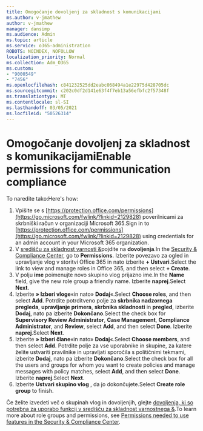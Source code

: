 ```yaml
---
title: Omogočanje dovoljenj za skladnost s komunikacijami
ms.author: v-jmathew
author: v-jmathew
manager: dansimp
ms.audience: Admin
ms.topic: article
ms.service: o365-administration
ROBOTS: NOINDEX, NOFOLLOW
localization_priority: Normal
ms.collection: Adm_O365
ms.custom:
- "9000549"
- "7456"
ms.openlocfilehash: c841232525dd2eabc068494a1e22975d428705dc
ms.sourcegitcommit: c202c0df2d141e63f4f7eb13a56efbfc2f57348f
ms.translationtype: MT
ms.contentlocale: sl-SI
ms.lasthandoff: 03/05/2021
ms.locfileid: "50526314"
---
```

# <a name="enable-permissions-for-communication-compliance"></a><span data-ttu-id="89e7a-102">Omogočanje dovoljenj za skladnost s komunikacijami</span><span class="sxs-lookup"><span data-stu-id="89e7a-102">Enable permissions for communication compliance</span></span>

<span data-ttu-id="89e7a-103">To naredite tako:</span><span class="sxs-lookup"><span data-stu-id="89e7a-103">Here's how:</span></span>

1. <span data-ttu-id="89e7a-104">Vpišite se s [https://protection.office.com/permissions](https://go.microsoft.com/fwlink/?linkid=2129828) poverilnicami za skrbniški račun v organizaciji Microsoft 365.</span><span class="sxs-lookup"><span data-stu-id="89e7a-104">Sign in to [https://protection.office.com/permissions](https://go.microsoft.com/fwlink/?linkid=2129828) using credentials for an admin account in your Microsoft 365 organization.</span></span>
2. <span data-ttu-id="89e7a-105">V [središču za skladnost varnosti &](https://go.microsoft.com/fwlink/?linkid=2101341)pojdite na **dovoljenja**.</span><span class="sxs-lookup"><span data-stu-id="89e7a-105">In the [Security & Compliance Center](https://go.microsoft.com/fwlink/?linkid=2101341), go to **Permissions**.</span></span> <span data-ttu-id="89e7a-106">Izberite povezavo za ogled in upravljanje vlog v storitvi Office 365 in nato izberite **\+ Ustvari**.</span><span class="sxs-lookup"><span data-stu-id="89e7a-106">Select the link to view and manage roles in Office 365, and then select **\+ Create**.</span></span>
3. <span data-ttu-id="89e7a-107">V polju **ime** poimenujte novo skupino vlog prijazno ime.</span><span class="sxs-lookup"><span data-stu-id="89e7a-107">In the **Name** field, give the new role group a friendly name.</span></span> <span data-ttu-id="89e7a-108">Izberite **naprej**.</span><span class="sxs-lookup"><span data-stu-id="89e7a-108">Select **Next**.</span></span>
4. <span data-ttu-id="89e7a-109">Izberite **» Izberi vloge**«in nato» **Dodaj**«.</span><span class="sxs-lookup"><span data-stu-id="89e7a-109">Select **Choose roles**, and then select **Add**.</span></span> <span data-ttu-id="89e7a-110">Potrdite potrditveno polje za **skrbnika nadzornega pregleda**, **upravljanje primera**, **skrbnika skladnosti** in **pregled**, izberite **Dodaj**, nato pa izberite **Dokončano**.</span><span class="sxs-lookup"><span data-stu-id="89e7a-110">Select the check box for **Supervisory Review Administrator**, **Case Management**, **Compliance Administrator**, and **Review**, select **Add**, and then select **Done**.</span></span> <span data-ttu-id="89e7a-111">Izberite **naprej**.</span><span class="sxs-lookup"><span data-stu-id="89e7a-111">Select **Next**.</span></span>
5. <span data-ttu-id="89e7a-112">Izberite **» Izberi člane**«in nato» **Dodaj**«.</span><span class="sxs-lookup"><span data-stu-id="89e7a-112">Select **Choose members**, and then select **Add**.</span></span> <span data-ttu-id="89e7a-113">Potrdite polje za vse uporabnike in skupine, za katere želite ustvariti pravilnike in upravljati sporočila s političnimi tekmami, izberite **Dodaj**, nato pa izberite **Dokončano**.</span><span class="sxs-lookup"><span data-stu-id="89e7a-113">Select the check box for all the users and groups for whom you want to create policies and manage messages with policy matches, select **Add**, and then select **Done**.</span></span> <span data-ttu-id="89e7a-114">Izberite **naprej**.</span><span class="sxs-lookup"><span data-stu-id="89e7a-114">Select **Next**.</span></span>
6. <span data-ttu-id="89e7a-115">Izberite **Ustvari skupino vlog** , da jo dokončujete.</span><span class="sxs-lookup"><span data-stu-id="89e7a-115">Select **Create role group** to finish.</span></span>

<span data-ttu-id="89e7a-116">Če želite izvedeti več o skupinah vlog in dovoljenjih, glejte [dovoljenja, ki so potrebna za uporabo funkcij v središču za skladnost varnostnega &](https://go.microsoft.com/fwlink/?linkid=2114184).</span><span class="sxs-lookup"><span data-stu-id="89e7a-116">To learn more about role groups and permissions, see [Permissions needed to use features in the Security & Compliance Center](https://go.microsoft.com/fwlink/?linkid=2114184).</span></span>

